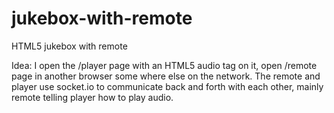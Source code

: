 jukebox-with-remote
===================

HTML5 jukebox with remote

Idea:
I open the /player page with an HTML5 audio tag on it, open /remote page in another browser some where else on the network.
The remote and player use socket.io to communicate back and forth with each other, mainly remote telling player how to play audio.


